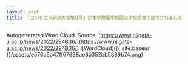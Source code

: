 ```yaml
---
layout: post
title: 「コシヒカリ新潟大学NU1号」が本学附属学校園の学校給食で提供されました
---
```

Autogenerated Word Cloud.
Source\: [https://www.niigata-u.ac.jp/news/2022/294836/](https://www.niigata-u.ac.jp/news/2022/294836/)
![WordCloud]({{ site.baseurl }}/assets/e576c5b47ff07698ae8b352bb5899b74.png)